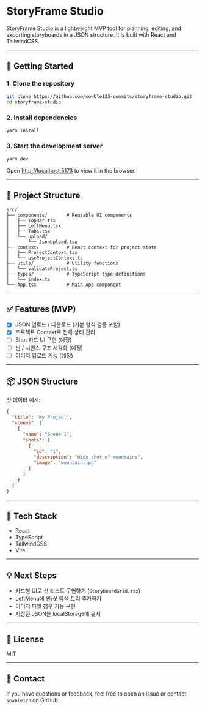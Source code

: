 # StoryFrame Studio

StoryFrame Studio is a lightweight MVP tool for planning, editing, and exporting storyboards in a JSON structure. It is built with React and TailwindCSS.

---

## 🚀 Getting Started

### 1. Clone the repository
```bash
git clone https://github.com/sowble123-commits/storyframe-studio.git
cd storyframe-studio
```

### 2. Install dependencies
```bash
yarn install
```

### 3. Start the development server
```bash
yarn dev
```

Open [http://localhost:5173](http://localhost:5173) to view it in the browser.

---

## 📂 Project Structure
```
src/
├── components/       # Reusable UI components
│   ├── TopBar.tsx
│   ├── LeftMenu.tsx
│   ├── Tabs.tsx
│   └── upload/
│       └── JsonUpload.tsx
├── context/          # React context for project state
│   ├── ProjectContext.tsx
│   └── useProjectContext.ts
├── utils/            # Utility functions
│   └── validateProject.ts
├── types/            # TypeScript type definitions
│   └── index.ts
└── App.tsx           # Main App component
```

---

## ✅ Features (MVP)
- [x] JSON 업로드 / 다운로드 (기본 형식 검증 포함)
- [x] 프로젝트 Context로 전체 상태 관리
- [ ] Shot 카드 UI 구현 (예정)
- [ ] 씬 / 시퀀스 구조 시각화 (예정)
- [ ] 이미지 업로드 기능 (예정)

---

## 📦 JSON Structure
샷 데이터 예시:
```json
{
  "title": "My Project",
  "scenes": [
    {
      "name": "Scene 1",
      "shots": [
        {
          "id": "1",
          "description": "Wide shot of mountains",
          "image": "mountain.jpg"
        }
      ]
    }
  ]
}
```

---

## 🧩 Tech Stack
- React
- TypeScript
- TailwindCSS
- Vite

---

## 💡 Next Steps
- 카드형 UI로 샷 리스트 구현하기 (`StoryboardGrid.tsx`)
- LeftMenu에 씬/샷 탐색 트리 추가하기
- 이미지 파일 첨부 기능 구현
- 저장된 JSON을 localStorage에 유지

---

## 📝 License
MIT

---

## 🙋 Contact
If you have questions or feedback, feel free to open an issue or contact `sowble123` on GitHub.
